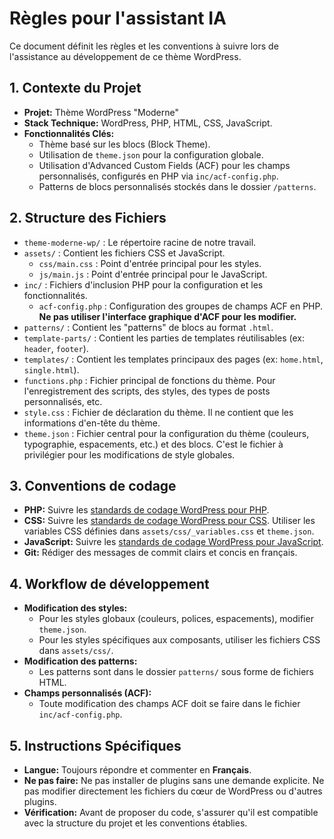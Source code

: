 # Règles pour l'assistant IA

Ce document définit les règles et les conventions à suivre lors de l'assistance au développement de ce thème WordPress.

## 1. Contexte du Projet

- **Projet:** Thème WordPress "Moderne"
- **Stack Technique:** WordPress, PHP, HTML, CSS, JavaScript.
- **Fonctionnalités Clés:**
    - Thème basé sur les blocs (Block Theme).
    - Utilisation de `theme.json` pour la configuration globale.
    - Utilisation d'Advanced Custom Fields (ACF) pour les champs personnalisés, configurés en PHP via `inc/acf-config.php`.
    - Patterns de blocs personnalisés stockés dans le dossier `/patterns`.

## 2. Structure des Fichiers

- `theme-moderne-wp/` : Le répertoire racine de notre travail.
- `assets/` : Contient les fichiers CSS et JavaScript.
  - `css/main.css` : Point d'entrée principal pour les styles.
  - `js/main.js` : Point d'entrée principal pour le JavaScript.
- `inc/` : Fichiers d'inclusion PHP pour la configuration et les fonctionnalités.
  - `acf-config.php` : Configuration des groupes de champs ACF en PHP. **Ne pas utiliser l'interface graphique d'ACF pour les modifier.**
- `patterns/` : Contient les "patterns" de blocs au format `.html`.
- `template-parts/` : Contient les parties de templates réutilisables (ex: `header`, `footer`).
- `templates/` : Contient les templates principaux des pages (ex: `home.html`, `single.html`).
- `functions.php` : Fichier principal de fonctions du thème. Pour l'enregistrement des scripts, des styles, des types de posts personnalisés, etc.
- `style.css` : Fichier de déclaration du thème. Il ne contient que les informations d'en-tête du thème.
- `theme.json` : Fichier central pour la configuration du thème (couleurs, typographie, espacements, etc.) et des blocs. C'est le fichier à privilégier pour les modifications de style globales.

## 3. Conventions de codage

- **PHP:** Suivre les [standards de codage WordPress pour PHP](https://developer.wordpress.org/coding-standards/wordpress-coding-standards/php/).
- **CSS:** Suivre les [standards de codage WordPress pour CSS](https://developer.wordpress.org/coding-standards/wordpress-coding-standards/css/). Utiliser les variables CSS définies dans `assets/css/_variables.css` et `theme.json`.
- **JavaScript:** Suivre les [standards de codage WordPress pour JavaScript](https://developer.wordpress.org/coding-standards/wordpress-coding-standards/javascript/).
- **Git:** Rédiger des messages de commit clairs et concis en français.

## 4. Workflow de développement

- **Modification des styles:**
  - Pour les styles globaux (couleurs, polices, espacements), modifier `theme.json`.
  - Pour les styles spécifiques aux composants, utiliser les fichiers CSS dans `assets/css/`.
- **Modification des patterns:**
  - Les patterns sont dans le dossier `patterns/` sous forme de fichiers HTML.
- **Champs personnalisés (ACF):**
  - Toute modification des champs ACF doit se faire dans le fichier `inc/acf-config.php`.

## 5. Instructions Spécifiques

- **Langue:** Toujours répondre et commenter en **Français**.
- **Ne pas faire:** Ne pas installer de plugins sans une demande explicite. Ne pas modifier directement les fichiers du cœur de WordPress ou d'autres plugins.
- **Vérification:** Avant de proposer du code, s'assurer qu'il est compatible avec la structure du projet et les conventions établies.
